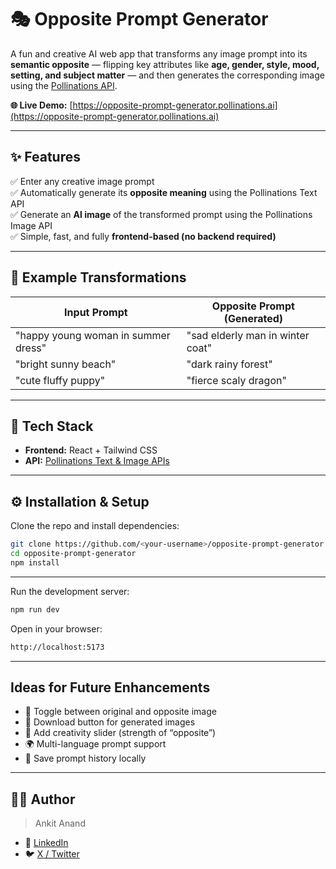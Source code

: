 # 🎭 Opposite Prompt Generator

A fun and creative AI web app that transforms any image prompt into its **semantic opposite** — flipping key attributes like **age, gender, style, mood, setting, and subject matter** — and then generates the corresponding image using the [Pollinations API](https://pollinations.ai/).

**🌐 Live Demo:** [https://opposite-prompt-generator.pollinations.ai](https://opposite-prompt-generator.pollinations.ai)

---

## ✨ Features

✅ Enter any creative image prompt  
✅ Automatically generate its **opposite meaning** using the Pollinations Text API  
✅ Generate an **AI image** of the transformed prompt using the Pollinations Image API  
✅ Simple, fast, and fully **frontend-based (no backend required)**  


---

## 🧠 Example Transformations

| Input Prompt | Opposite Prompt (Generated) |
|---------------|-----------------------------|
| "happy young woman in summer dress" | "sad elderly man in winter coat" |
| "bright sunny beach" | "dark rainy forest" |
| "cute fluffy puppy" | "fierce scaly dragon" |

---

## 🧩 Tech Stack

- **Frontend:** React + Tailwind CSS  
- **API:** [Pollinations Text & Image APIs](https://pollinations.ai/)  

---

## ⚙️ Installation & Setup

Clone the repo and install dependencies:

```bash
git clone https://github.com/<your-username>/opposite-prompt-generator.git
cd opposite-prompt-generator
npm install
```
---


Run the development server:
```bash
npm run dev
```

Open in your browser:
```bash
http://localhost:5173
```
---

## Ideas for Future Enhancements

- 🎨 Toggle between original and opposite image
- 💾 Download button for generated images
- 🧬 Add creativity slider (strength of “opposite”)
- 🌍 Multi-language prompt support
- 💫 Save prompt history locally

---

## 🧑‍💻 Author
> Ankit Anand
- 💼 [LinkedIn](https://www.linkedin.com/in/ankit-anand-mastery/)
- 🐦 [X / Twitter](https://x.com/Ank17_Developer)




